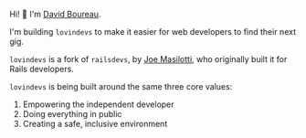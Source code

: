 Hi! 👋 I'm [David Boureau](https://github.com/bdavidxyz/). 

I'm building `lovindevs` to make it easier for web developers to find their next gig.

`lovindevs` is a fork of `railsdevs`, by [Joe Masilotti](https://masilotti.com/), who originally built it for Rails developers.

`lovindevs` is being built around the same three core values:

1. Empowering the independent developer
1. Doing everything in public
1. Creating a safe, inclusive environment
